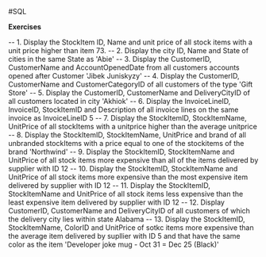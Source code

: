 #SQL

**Exercises**

-- 1. Display the StockItem ID, Name and unit price of all stock items with a unit price higher than item 73.
-- 2. Display the city ID, Name and State of cities in the same State as 'Abie'
-- 3. Display the CustomerID, CustomerName and AccountOpenedDate from all customers accounts opened after Customer 'Jibek Juniskyzy'
-- 4. Display the CustomerID, CustomerName and CustomerCategoryID of all customers of the type 'Gift Store'
-- 5. Display the CustomerID, CustomerName and DeliveryCityID of all customers located in city 'Akhiok'
-- 6. Display the InvoiceLineID, InvoiceID, StockItemID and Description of all invoice lines on the same invoice as InvoiceLineID 5
-- 7. Display the StockItemID, StockItemName, UnitPrice of all stockItems with a unitprice higher than the average unitprice
-- 8. Display the StockItemID, StockItemName, UnitPrice and brand of all unbranded stockItems with a price equal to one of the stockitems of the brand 'Northwind' 
-- 9. Display the StockItemID, StockItemName and UnitPrice of all stock items more expensive than all of the items delivered by supplier with ID 12
-- 10. Display the StockItemID, StockItemName and UnitPrice of all stock items more expensive than the most expensive item delivered by supplier with ID 12
-- 11. Display the StockItemID, StockItemName and UnitPrice of all stock items less expensive than the least expensive item delivered by supplier with ID 12
-- 12. Display CustomerID, CustomerName and DeliveryCityID of all customers of which the delivery city lies within state Alabama
-- 13. Display the StockItemID, StockItemName, ColorID and UnitPrice of sotkc items more expensive than the average item delivered by supllier with ID 5 and that have the same color as the item 'Developer joke mug - Oct 31 = Dec 25 (Black)'